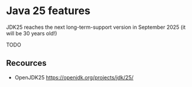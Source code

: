 # Java 25 features
JDK25 reaches the next long-term-support version in September 2025 (it will be 30 years old!)

TODO

## Recources
* OpenJDK25 https://openjdk.org/projects/jdk/25/
